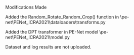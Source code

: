 Modifications Made

Added the Random_Rotate_Random_Crop() function in \pe-net\PENet_ICRA2021\dataloaders\transforms.py

Added the DPT transformer in PE-Net model
\pe-net\PENet_ICRA2021\model.py

Dataset and log results are not uploaded.



